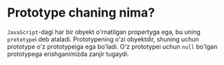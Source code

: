 # Prototype chaning nima?

`JavaScript`-dagi har bir obyekt o'rnatilgan propertyga ega, bu uning `prototype`i deb ataladi. Prototypening o'zi obyektdir, shuning uchun prototype o'z prototypeiga ega bo'ladi. O'z prototypei uchun `null` bo'lgan prototypega erishganimizda zanjir tugaydi.
